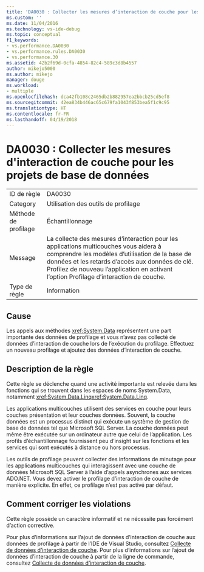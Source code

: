 ```yaml
---
title: 'DA0030 : Collecter les mesures d’interaction de couche pour les projets de base de données | Microsoft Docs'
ms.custom: ''
ms.date: 11/04/2016
ms.technology: vs-ide-debug
ms.topic: conceptual
f1_keywords:
- vs.performance.DA0030
- vs.performance.rules.DA0030
- vs.performance.30
ms.assetid: 42b2f69d-0cfa-4854-82c4-589c3d8b4557
author: mikejo5000
ms.author: mikejo
manager: douge
ms.workload:
- multiple
ms.openlocfilehash: dca42fb108c2465db2b882957ea2bbcb25cd5ef8
ms.sourcegitcommit: 42ea834b446ac65c679fa1043f853bea5f1c9c95
ms.translationtype: HT
ms.contentlocale: fr-FR
ms.lasthandoff: 04/19/2018
---
```

# <a name="da0030-gather-tier-interaction-measurements-for-database-projects"></a>DA0030 : Collecter les mesures d'interaction de couche pour les projets de base de données
|||  
|-|-|  
|ID de règle|DA0030|  
|Category|Utilisation des outils de profilage|  
|Méthode de profilage|Échantillonnage|  
|Message|La collecte des mesures d’interaction pour les applications multicouches vous aidera à comprendre les modèles d’utilisation de la base de données et les retards d’accès aux données de clé. Profilez de nouveau l’application en activant l’option Profilage d’interaction de couche.|  
|Type de règle|Information|  
  
## <a name="cause"></a>Cause  
 Les appels aux méthodes <xref:System.Data> représentent une part importante des données de profilage et vous n’avez pas collecté de données d’interaction de couche lors de l’exécution du profilage. Effectuez un nouveau profilage et ajoutez des données d’interaction de couche.  
  
## <a name="rule-description"></a>Description de la règle  
 Cette règle se déclenche quand une activité importante est relevée dans les fonctions qui se trouvent dans les espaces de noms System.Data, notamment <xref:System.Data.Linq><xref:System.Data.Linq>.  
  
 Les applications multicouches utilisent des services en couche pour leurs couches présentation et leur couches données. Souvent, la couche données est un processus distinct qui exécute un système de gestion de base de données tel que Microsoft SQL Server. La couche données peut même être exécutée sur un ordinateur autre que celui de l’application. Les profils d’échantillonnage fournissent peu d’insight sur les fonctions et les services qui sont exécutés à distance ou hors processus.  
  
 Les outils de profilage peuvent collecter des informations de minutage pour les applications multicouches qui interagissent avec une couche de données Microsoft SQL Server à l’aide d’appels asynchrones aux services ADO.NET. Vous devez activer le profilage d’interaction de couche de manière explicite. En effet, ce profilage n’est pas activé par défaut.  
  
## <a name="how-to-fix-violations"></a>Comment corriger les violations  
 Cette règle possède un caractère informatif et ne nécessite pas forcément d’action corrective.  
  
 Pour plus d’informations sur l’ajout de données d’interaction de couche aux données de profilage à partir de l’IDE de Visual Studio, consultez [Collecte de données d’interaction de couche](../profiling/collecting-tier-interaction-data.md). Pour plus d’informations sur l’ajout de données d’interaction de couche à partir de la ligne de commande, consultez [Collecte de données d’interaction de couche](../profiling/adding-tier-interaction-data-from-the-command-line.md).